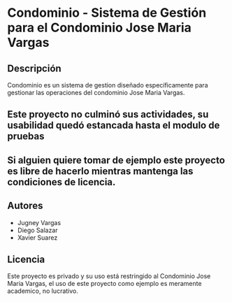 # Condominio - Sistema de Gestión para el Condominio Jose Maria Vargas

## Descripción

Condominio es un sistema de gestion diseñado específicamente para gestionar las operaciones del condominio Jose Maria Vargas.

## Este proyecto no culminó sus actividades, su usabilidad quedó estancada hasta el modulo de pruebas
## Si alguien quiere tomar de ejemplo este proyecto es libre de hacerlo mientras mantenga las condiciones de licencia.

## Autores

- Jugney Vargas
- Diego Salazar
- Xavier Suarez

## Licencia

Este proyecto es privado y su uso está restringido al Condominio Jose Maria Vargas, el uso de este proyecto como ejemplo es meramente academico, no lucrativo.
